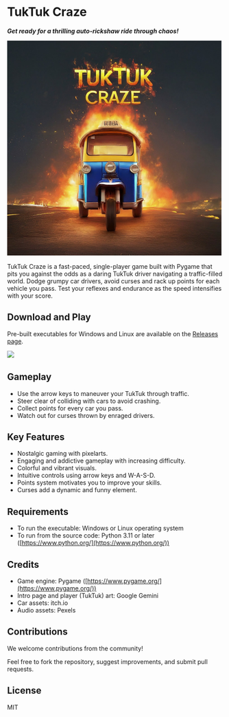 # TukTuk Craze

***Get ready for a thrilling auto-rickshaw ride through chaos!***

<img src="https://github.com/thambaru/tuktuk-craze/raw/main/assets/images/intro-screen.jpg" width="500"/>

TukTuk Craze is a fast-paced, single-player game built with Pygame that pits you against the odds as a daring TukTuk driver navigating a traffic-filled world. Dodge grumpy car drivers, avoid curses and rack up points for each vehicle you pass. Test your reflexes and endurance as the speed intensifies with your score.

## Download and Play

Pre-built executables for Windows and Linux are available on the [Releases page](https://github.com/thambaru/tuktuk-craze/releases).

[<img src="https://skillicons.dev/icons?i=windows,linux" />](https://github.com/thambaru/tuktuk-craze/releases)

## Gameplay

* Use the arrow keys to maneuver your TukTuk through traffic.
* Steer clear of colliding with cars to avoid crashing.
* Collect points for every car you pass.
* Watch out for curses thrown by enraged drivers.

## Key Features

* Nostalgic gaming with pixelarts.
* Engaging and addictive gameplay with increasing difficulty.
* Colorful and vibrant visuals.
* Intuitive controls using arrow keys and W-A-S-D.
* Points system motivates you to improve your skills.
* Curses add a dynamic and funny element.

## Requirements

* To run the executable: Windows or Linux operating system
* To run from the source code: Python 3.11 or later ([https://www.python.org/](https://www.python.org/))

## Credits

* Game engine: Pygame ([https://www.pygame.org/](https://www.pygame.org/))
* Intro page and player (TukTuk) art: Google Gemini
* Car assets: itch.io
* Audio assets: Pexels

## Contributions

We welcome contributions from the community! 

Feel free to fork the repository, suggest improvements, and submit pull requests.

## License

MIT
